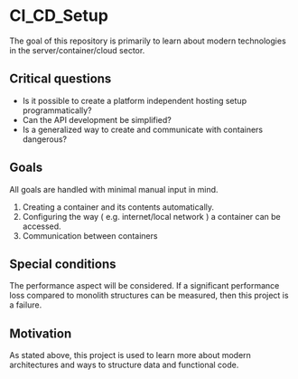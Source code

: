 # CI_CD_Setup
The goal of this repository is primarily to learn about modern technologies in the server/container/cloud sector.

## Critical questions
- Is it possible to create a platform independent hosting setup programmatically?
- Can the API development be simplified?
- Is a generalized way to create and communicate with containers dangerous?

## Goals
All goals are handled with minimal manual input in mind.
1. Creating a container and its contents automatically.
2. Configuring the way ( e.g. internet/local network ) a container can be accessed.
3. Communication between containers

## Special conditions
The performance aspect will be considered.
If a significant performance loss compared to monolith structures can be measured, then this project is a failure.

## Motivation
As stated above, this project is used to learn more about modern architectures and ways to structure data and functional code.
